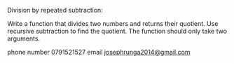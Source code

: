 Division by repeated subtraction:

Write a function that divides two numbers and returns their quotient. Use recursive subtraction to find the quotient. The function should only take two arguments.


phone number 0791521527
email josephrunga2014@gmail.com

